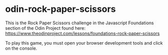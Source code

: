 # odin-rock-paper-scissors

This is the Rock Paper Scissors challenge in the Javascript Foundations section of the Odin Project found here: https://www.theodinproject.com/lessons/foundations-rock-paper-scissors

To play this game, you must open your browser development tools and click on the console.